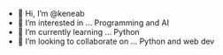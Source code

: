 - 👋 Hi, I’m @keneab
- 👀 I’m interested in ... Programming and AI
- 🌱 I’m currently learning ... Python
- 💞️ I’m looking to collaborate on ... Python and web dev


<!---
keneab/keneab is a ✨ special ✨ repository because its `README.md` (this file) appears on your GitHub profile.
You can click the Preview link to take a look at your changes.
--->
